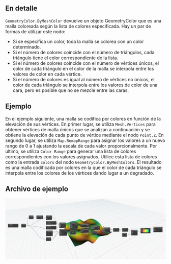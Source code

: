 ## En detalle
`GeometryColor.ByMeshColor` devuelve un objeto GeometryColor que es una malla coloreada según la lista de colores especificada. Hay un par de formas de utilizar este nodo:

- Si se especifica un color, toda la malla se colorea con un color determinado.
- Si el número de colores coincide con el número de triángulos, cada triángulo tiene el color correspondiente de la lista.
- Si el número de colores coincide con el número de vértices únicos, el color de cada triángulo en el color de la malla se interpola entre los valores de color en cada vértice.
- Si el número de colores es igual al número de vértices no únicos, el color de cada triángulo se interpola entre los valores de color de una cara, pero es posible que no se mezcle entre las caras.

## Ejemplo

En el ejemplo siguiente, una malla se codifica por colores en función de la elevación de sus vértices. En primer lugar, se utiliza `Mesh.Vertices` para obtener vértices de malla únicos que se analizan a continuación y se obtiene la elevación de cada punto de vértice mediante el nodo `Point.Z`. En segundo lugar, se utiliza `Map.RemapRange` para asignar los valores a un nuevo rango de 0 a 1 ajustando la escala de cada valor proporcionalmente. Por último, se utiliza `Color Range` para generar una lista de colores correspondientes con los valores asignados. Utilice esta lista de colores como la entrada `colors` del nodo `GeometryColor.ByMeshColors`. El resultado es una malla codificada por colores en la que el color de cada triángulo se interpola entre los colores de los vértices dando lugar a un degradado.

## Archivo de ejemplo

![Example](./Modifiers.GeometryColor.ByMeshColors_img.jpg)
